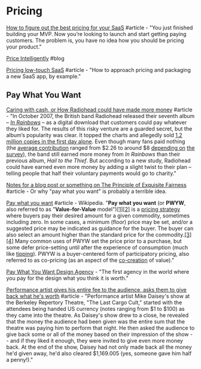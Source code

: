 # Pricing

[How to figure out the best pricing for your SaaS](https://www.indiehackers.com/@bsears/how-to-figure-out-the-best-pricing-for-your-saas-2f6b4249b6) #article - "You just finished building your MVP. Now you’re looking to launch and start getting paying customers. The problem is, you have no idea how you should be pricing your product."

[Price Intelligently](https://www.priceintelligently.com/blog) #blog

[Pricing low-touch SaaS](https://stripe.com/en-ch/atlas/guides/saas-pricing) #article - "How to approach pricing and packaging a new SaaS app, by example."

## Pay What You Want

[Caring with cash, or How Radiohead could have made more money](http://blogs.discovermagazine.com/notrocketscience/2010/07/15/caring-with-cash-or-how-radiohead-could-have-made-more-money/#.XO\_p8tNKjUI) #article - "In October 2007, the British band Radiohead released their seventh album – [_In Rainbows_](http://en.wikipedia.org/wiki/In\_Rainbows) – as a digital download that customers could pay whatever they liked for. The results of this risky venture are a guarded secret, but the album’s popularity was clear. It topped the charts and allegedly sold [1.2 million copies in the first day alone](http://www.gigwise.com/news/37670/exclusive-radiohead-sell-12million-copies-of-in-rainbows). Even though many fans paid nothing (the [average contribution](http://andrewdewaard.com/publications/Radiohead,%20Big%20Music,%20and%20the%20Future%20of%20the%20Record%20Industry%20-%20Andrew%20deWaard.pdf) ranged from $2.26 to around $8 [depending on](http://entertainment.timesonline.co.uk/tol/arts\_and\_entertainment/music/article2633798.ece) [the survey](http://enoughcowbell.com/2008/12/17/solving-the-mystery-of-in-rainbows-average-download-price-part-1-of-2/)), the band still earned more money from _In Rainbows_ than their previous album, _Hail to the Thief_. But according to a new study, Radiohead could have earned even more money by adding a slight twist to their plan – telling people that half their voluntary payments would go to charity."

[Notes for a blog post or something on The Principle of Exquisite Fairness](http://doc.dreev.es/shapley) #article - Or why "pay what you want" is probably a terrible idea.

[Pay what you want](https://en.wikipedia.org/wiki/Pay\_what\_you\_want) #article - Wikipedia. "**Pay what you want** (or **PWYW**, also referred to as "**Value-for-Value** model")[\[1\]](https://en.wikipedia.org/wiki/Pay\_what\_you\_want#cite\_note-1)[\[2\]](https://en.wikipedia.org/wiki/Pay\_what\_you\_want#cite\_note-2) is a [pricing strategy](https://en.wikipedia.org/wiki/Pricing\_strategies) where buyers pay their desired amount for a given commodity, sometimes including zero. In some cases, a minimum (floor) price may be set, and/or a suggested price may be indicated as guidance for the buyer. The buyer can also select an amount higher than the standard price for the commodity.[\[3\]](https://en.wikipedia.org/wiki/Pay\_what\_you\_want#cite\_note-pay2-3)[\[4\]](https://en.wikipedia.org/wiki/Pay\_what\_you\_want#cite\_note-Smart\_Pricing2-4) Many common uses of PWYW set the price prior to a purchase, but some defer price-setting until after the experience of consumption (much like [tipping](https://en.wikipedia.org/wiki/Gratuity)). PWYW is a buyer-centered form of participatory pricing, also referred to as co-pricing (as an aspect of the [co-creation](https://en.wikipedia.org/wiki/Co-creation) of value)."

[Pay What You Want Design Agency](http://paywhatyouwant.eu/) - "The first agency in the world where you pay for the design what you think it is worth."

[Performance artist gives his entire fee to the audience, asks them to give back what he's worth](https://boingboing.net/2011/03/03/performance-artist-g.html) #article - "Performance artist Mike Daisey's show at the Berkeley Repertory Theatre, "The Last Cargo Cult," started with the attendees being handed US currency (notes ranging from $1 to $100) as they came into the theatre. As Daisey's show drew to a close, he revealed that the money the audience had been given was the entire sum that the theatre was paying him to perform that night. He then asked the audience to give back some or all of the money based on their impression of the show -- and if they liked it enough, they were invited to give even more money back. At the end of the show, Daisey had not only made back all the money he'd given away, he'd also cleared $1,169.005 (yes, someone gave him half a penny!)."

